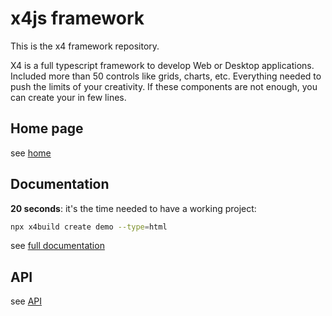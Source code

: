 # x4js framework

This is the x4 framework repository.

X4 is a full typescript framework to develop Web or Desktop applications.
Included more than 50 controls like grids, charts, etc. Everything needed to push the limits of your creativity.
If these components are not enough, you can create your in few lines.

## Home page
see [home](https://x4js.org)


## Documentation

**20 seconds**: it's the time needed to have a working project:

```bash
npx x4build create demo --type=html
```

see [full documentation](https://x4js.org/doc/)

## API
see [API](https://x4js.org/api/)


